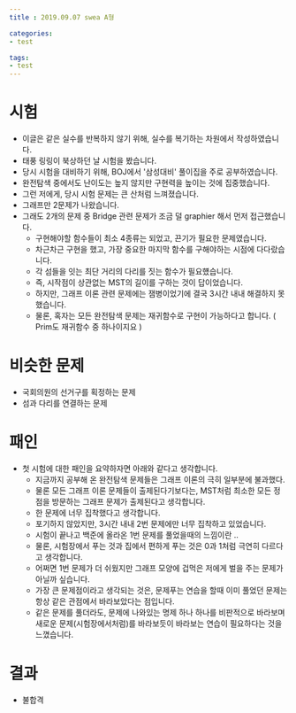 ```yaml
---
title : 2019.09.07 swea A형

categories:
- test

tags:
- test
---
```


# 시험

- 이글은 같은 실수를 반복하지 않기 위해, 실수를 복기하는 차원에서 작성하였습니다.
- 태풍 링링이 북상하던 날 시험을 봤습니다.
- 당시 시험을 대비하기 위해, BOJ에서 '삼성대비' 풀이집을 주로 공부하였습니다.
- 완전탐색 중에서도 난이도는 높지 않지만 구현력을 높이는 것에 집중했습니다.
- 그런 저에게, 당시 시험 문제는 큰 산처럼 느껴졌습니다.
- 그래프만 2문제가 나왔습니다.
- 그래도 2개의 문제 중 Bridge 관련 문제가 조금 덜 graphier 해서 먼저 접근했습니다.
    - 구현해야할 함수들이 최소 4종류는 되었고, 끈기가 필요한 문제였습니다.
    - 차근차근 구현을 했고, 가장 중요한 마지막 함수를 구해야하는 시점에 다다랐습니다.
    - 각 섬들을 잇는 최단 거리의 다리를 짓는 함수가 필요헀습니다.
    - 즉, 시작점이 상관없는 MST의 길이를 구하는 것이 답이었습니다.
    - 하지만, 그래프 이론 관련 문제에는 잼병이었기에 결국 3시간 내내 해결하지 못했습니다.
    - 물론, 혹자는 모든 완전탐색 문제는 재귀함수로 구현이 가능하다고 합니다. ( Prim도 재귀함수 중
      하나이지요 )

# 비슷한 문제
- 국회의원의 선거구를 획정하는 문제
- 섬과 다리를 연결하는 문제

# 패인

- 첫 시험에 대한 패인을 요약하자면 아래와 같다고 생각합니다.
    - 지금까지 공부해 온 완전탐색 문제들은 그래프 이론의 극히 일부분에 불과했다.
    - 물론 모든 그래프 이론 문제들이 출제된다기보다는, MST처럼 최소한 모든 정점을 방문하는 그래프
      문제가 출제된다고 생각합니다.
    - 한 문제에 너무 집착했다고 생각합니다.
    - 포기하지 않았지만, 3시간 내내 2번 문제에만 너무 집착하고 있었습니다.
    - 시험이 끝나고 백준에 올라온 1번 문제를 풀었을때의 느낌이란 ..
    - 물론, 시험장에서 푸는 것과 집에서 편하게 푸는 것은 0과 1처럼 극연히 다르다고 생각합니다.
    - 어쩌면 1번 문제가 더 쉬웠지만 그래프 모양에 겁먹은 저에게 벌을 주는 문제가 아닐까 싶습니다.
    - 가장 큰 문제점이라고 생각되는 것은, 문제푸는 연습을 할때 이미 풀었던 문제는 항상 같은 관점에서
      바라보았다는 점입니다.
    - 같은 문제를 풀더라도, 문제에 나와있는 명제 하나 하나를 비판적으로 바라보며 새로운
      문제(시험장에서처럼)를 바라보듯이 바라보는 연습이 필요하다는 것을 느꼈습니다.

# 결과
- 불합격

